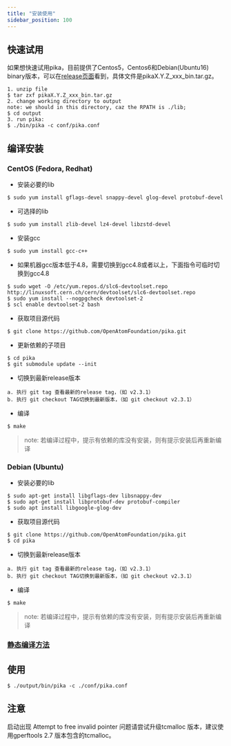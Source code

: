 ```yaml
---
title: "安装使用"
sidebar_position: 100
---
```


## 快速试用
  如果想快速试用pika，目前提供了Centos5，Centos6和Debian(Ubuntu16) binary版本，可以在[release页面](https://github.com/Qihoo360/pika/releases)看到，具体文件是pikaX.Y.Z_xxx_bin.tar.gz。

```
1. unzip file
$ tar zxf pikaX.Y.Z_xxx_bin.tar.gz
2. change working directory to output
note: we should in this directory, caz the RPATH is ./lib;
$ cd output
3. run pika:
$ ./bin/pika -c conf/pika.conf
```

## 编译安装
### CentOS (Fedora, Redhat)
* 安装必要的lib

```
$ sudo yum install gflags-devel snappy-devel glog-devel protobuf-devel
```

* 可选择的lib
```
$ sudo yum install zlib-devel lz4-devel libzstd-devel
```

* 安装gcc

```
$ sudo yum install gcc-c++
```
* 如果机器gcc版本低于4.8，需要切换到gcc4.8或者以上，下面指令可临时切换到gcc4.8

```
$ sudo wget -O /etc/yum.repos.d/slc6-devtoolset.repo http://linuxsoft.cern.ch/cern/devtoolset/slc6-devtoolset.repo
$ sudo yum install --nogpgcheck devtoolset-2
$ scl enable devtoolset-2 bash
```
* 获取项目源代码

```
$ git clone https://github.com/OpenAtomFoundation/pika.git
```
* 更新依赖的子项目

```
$ cd pika
$ git submodule update --init
```

* 切换到最新release版本

```
a. 执行 git tag 查看最新的release tag，（如 v2.3.1）
b. 执行 git checkout TAG切换到最新版本，（如 git checkout v2.3.1）
```

* 编译
 
```
$ make
```

> note: 若编译过程中，提示有依赖的库没有安装，则有提示安装后再重新编译

### Debian (Ubuntu)
* 安装必要的lib

```
$ sudo apt-get install libgflags-dev libsnappy-dev
$ sudo apt-get install libprotobuf-dev protobuf-compiler
$ sudo apt install libgoogle-glog-dev
```


* 获取项目源代码

```
$ git clone https://github.com/OpenAtomFoundation/pika.git
$ cd pika
```
* 切换到最新release版本

```
a. 执行 git tag 查看最新的release tag，（如 v2.3.1）
b. 执行 git checkout TAG切换到最新版本，（如 git checkout v2.3.1）
```

* 编译
```
$ make
```

> note: 若编译过程中，提示有依赖的库没有安装，则有提示安装后再重新编译

### [静态编译方法](https://github.com/OpenAtomFoundation/pika/issues/1148)


## 使用
```
$ ./output/bin/pika -c ./conf/pika.conf
```

## 注意
启动出现 Attempt to free invalid pointer 问题请尝试升级tcmalloc 版本，建议使用gperftools 2.7 版本包含的tcmalloc。